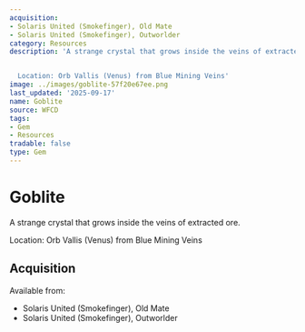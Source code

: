 ```yaml
---
acquisition:
- Solaris United (Smokefinger), Old Mate
- Solaris United (Smokefinger), Outworlder
category: Resources
description: 'A strange crystal that grows inside the veins of extracted ore.


  Location: Orb Vallis (Venus) from Blue Mining Veins'
image: ../images/goblite-57f20e67ee.png
last_updated: '2025-09-17'
name: Goblite
source: WFCD
tags:
- Gem
- Resources
tradable: false
type: Gem
---
```


# Goblite

A strange crystal that grows inside the veins of extracted ore.

Location: Orb Vallis (Venus) from Blue Mining Veins

## Acquisition

Available from:
- Solaris United (Smokefinger), Old Mate
- Solaris United (Smokefinger), Outworlder

